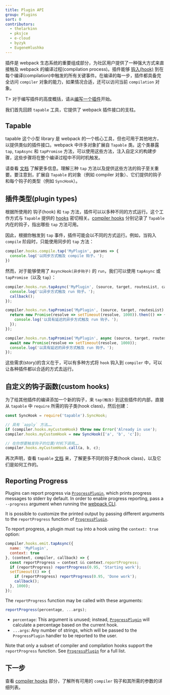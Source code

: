 ```yaml
---
title: Plugin API
group: Plugins
sort: 0
contributors:
  - thelarkinn
  - pksjce
  - e-cloud
  - byzyk
  - EugeneHlushko
---
```


插件是 webpack 生态系统的重要组成部分，为社区用户提供了一种强大方式来直接触及 webpack 的编译过程(compilation process)。插件能够 [钩入(hook)](/api/compiler-hooks/#hooks) 到在每个编译(compilation)中触发的所有关键事件。在编译的每一步，插件都具备完全访问 `compiler` 对象的能力，如果情况合适，还可以访问当前 `compilation` 对象。

T> 对于编写插件的高度概括，请从[编写一个插件](/contribute/writing-a-plugin)开始。

我们首先回顾 `tapable` 工具，它提供了 webpack 插件接口的支柱。


## Tapable

tapable 这个小型 library 是 webpack 的一个核心工具，但也可用于其他地方，以提供类似的插件接口。webpack 中许多对象扩展自 `Tapable` 类。这个类暴露 `tap`, `tapAsync` 和 `tapPromise` 方法，可以使用这些方法，注入自定义的构建步骤，这些步骤将在整个编译过程中不同时机触发。

请查看 [文档](https://github.com/webpack/tapable) 了解更多信息。理解三种 `tap` 方法以及提供这些方法的钩子至关重要。要注意到，扩展自 `Tapable` 的对象（例如 compiler 对象）、它们提供的钩子和每个钩子的类型（例如 `SyncHook`）。


## 插件类型(plugin types)

根据所使用的 钩子(hook) 和 `tap` 方法，插件可以以多种不同的方式运行。这个工作方式与 `Tapable` 提供的 [hooks](https://github.com/webpack/tapable#tapable) 密切相关。[compiler hooks](/api/compiler-hooks/#hooks) 分别记录了 `Tapable` 内在的钩子，指出哪些 `tap` 方法可用。

因此，根据你触发到 `tap` 事件，插件可能会以不同的方式运行。例如，当钩入 `compile` 阶段时，只能使用同步的 `tap` 方法：

``` js
compiler.hooks.compile.tap('MyPlugin', params => {
  console.log('以同步方式触及 compile 钩子。');
})
```

然而，对于能够使用了 `AsyncHook(异步钩子)` 的 `run`，我们可以使用 `tapAsync` 或 `tapPromise`（以及 `tap`）：

``` js
compiler.hooks.run.tapAsync('MyPlugin', (source, target, routesList, callback) => {
  console.log('以异步方式触及 run 钩子。');
  callback();
});

compiler.hooks.run.tapPromise('MyPlugin', (source, target, routesList) => {
  return new Promise(resolve => setTimeout(resolve, 1000)).then(() => {
    console.log('以具有延迟的异步方式触及 run 钩子。');
  });
});

compiler.hooks.run.tapPromise('MyPlugin', async (source, target, routesList) => {
  await new Promise(resolve => setTimeout(resolve, 1000));
  console.log('以具有延迟的异步方式触及 run 钩子。');
});
```

这些需求(story)的含义在于，可以有多种方式将 `hook` 钩入到 `compiler` 中，可以让各种插件都以合适的方式去运行。


## 自定义的钩子函数(custom hooks)

为了给其他插件的编译添加一个新的钩子，来 `tap(触及)` 到这些插件的内部，直接从 `tapable` 中 `require` 所需的钩子类(hook class)，然后创建：

``` js
const SyncHook = require('tapable').SyncHook;

// 具有 `apply` 方法……
if (compiler.hooks.myCustomHook) throw new Error('Already in use');
compiler.hooks.myCustomHook = new SyncHook(['a', 'b', 'c']);

// 在你想要触发钩子的位置/时机下调用……
compiler.hooks.myCustomHook.call(a, b, c);
```

再次声明，查看 `tapable` [文档](/api/tapable/) 来，了解更多不同的钩子类(hook class)，以及它们是如何工作的。

## Reporting Progress

Plugins can report progress via [`ProgressPlugin`](/plugins/progress-plugin/), which prints progress messages to stderr by default. In order to enable progress reporting, pass a `--progress` argument when running the [webpack CLI](/api/cli/).

It is possible to customize the printed output by passing different arguments to the `reportProgress` function of [`ProgressPlugin`](/plugins/progress-plugin/).

To report progress, a plugin must `tap` into a hook using the `context: true` option:

```js
compiler.hooks.emit.tapAsync({
  name: 'MyPlugin',
  context: true
}, (context, compiler, callback) => {
  const reportProgress = context && context.reportProgress;
  if (reportProgress) reportProgress(0.95, 'Starting work');
  setTimeout(() => {
    if (reportProgress) reportProgress(0.95, 'Done work');
    callback();
  }, 1000);
});
```

The `reportProgress` function may be called with these arguments:

```js
reportProgress(percentage, ...args);
```

- `percentage`: This argument is unused; instead, [`ProgressPlugin`](/plugins/progress-plugin/) will calculate a percentage based on the current hook.
- `...args`: Any number of strings, which will be passed to the `ProgressPlugin` handler to be reported to the user.

Note that only a subset of compiler and compilation hooks support the `reportProgress` function. See [`ProgressPlugin`](/plugins/progress-plugin/#supported-hooks) for a full list.

## 下一步

查看 [compiler hooks](/api/compiler-hooks/) 部分，了解所有可用的 `compiler` 钩子和其所需的参数的详细列表。
